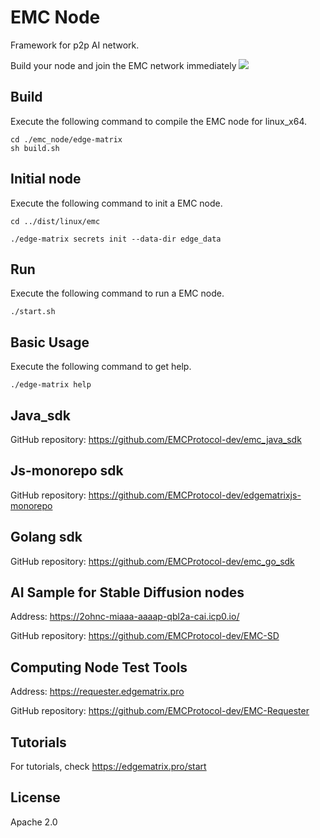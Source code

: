 # EMC Node
Framework for p2p AI network.

Build your node and join the EMC network immediately
![](https://www.edgematrix.pro/requester/static/images/4c67f2b1e2.png)

## Build
Execute the following command to compile the EMC node for linux_x64.

```shell
cd ./emc_node/edge-matrix
sh build.sh
```

## Initial node
Execute the following command to init a EMC node.

```shell
cd ../dist/linux/emc
```
```shell
./edge-matrix secrets init --data-dir edge_data 
```
## Run
Execute the following command to run a EMC node.
```shell
./start.sh
```

## Basic Usage
Execute the following command to get help.
```shell
./edge-matrix help
```

## Java_sdk
GitHub repository: https://github.com/EMCProtocol-dev/emc_java_sdk

## Js-monorepo sdk
GitHub repository: https://github.com/EMCProtocol-dev/edgematrixjs-monorepo

## Golang sdk
GitHub repository: https://github.com/EMCProtocol-dev/emc_go_sdk

##  AI Sample for Stable Diffusion nodes
Address: https://2ohnc-miaaa-aaaap-qbl2a-cai.icp0.io/

GitHub repository: https://github.com/EMCProtocol-dev/EMC-SD

## Computing Node Test Tools
Address: https://requester.edgematrix.pro

GitHub repository: https://github.com/EMCProtocol-dev/EMC-Requester

## Tutorials
For tutorials, check https://edgematrix.pro/start

License
------
Apache 2.0
